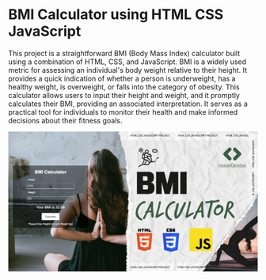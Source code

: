 # BMI Calculator using HTML CSS JavaScript

This project is a straightforward BMI (Body Mass Index) calculator built using a combination of HTML, CSS, and JavaScript. BMI is a widely used metric for assessing an individual's body weight relative to their height. It provides a quick indication of whether a person is underweight, has a healthy weight, is overweight, or falls into the category of obesity. This calculator allows users to input their height and weight, and it promptly calculates their BMI, providing an associated interpretation. It serves as a practical tool for individuals to monitor their health and make informed decisions about their fitness goals.

![BMI Calculator](images/BMI_Calculator.png)


